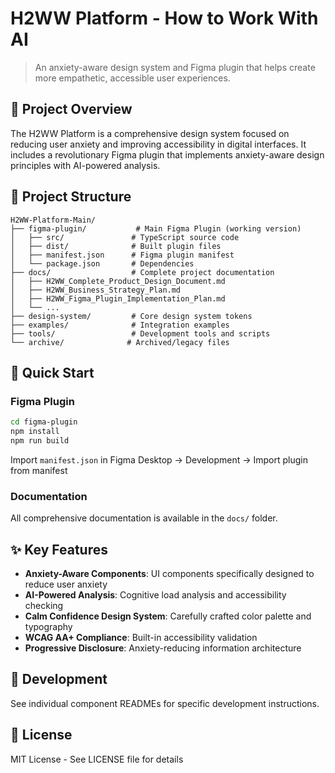 # H2WW Platform - How to Work With AI

> An anxiety-aware design system and Figma plugin that helps create more empathetic, accessible user experiences.

## 🎯 Project Overview

The H2WW Platform is a comprehensive design system focused on reducing user anxiety and improving accessibility in digital interfaces. It includes a revolutionary Figma plugin that implements anxiety-aware design principles with AI-powered analysis.

## 📁 Project Structure

```
H2WW-Platform-Main/
├── figma-plugin/           # Main Figma Plugin (working version)
│   ├── src/               # TypeScript source code
│   ├── dist/              # Built plugin files
│   ├── manifest.json      # Figma plugin manifest
│   └── package.json       # Dependencies
├── docs/                  # Complete project documentation
│   ├── H2WW_Complete_Product_Design_Document.md
│   ├── H2WW_Business_Strategy_Plan.md
│   ├── H2WW_Figma_Plugin_Implementation_Plan.md
│   └── ...
├── design-system/         # Core design system tokens
├── examples/              # Integration examples
├── tools/                 # Development tools and scripts
└── archive/              # Archived/legacy files
```

## 🚀 Quick Start

### Figma Plugin
```bash
cd figma-plugin
npm install
npm run build
```

Import `manifest.json` in Figma Desktop → Development → Import plugin from manifest

### Documentation
All comprehensive documentation is available in the `docs/` folder.

## ✨ Key Features

- **Anxiety-Aware Components**: UI components specifically designed to reduce user anxiety
- **AI-Powered Analysis**: Cognitive load analysis and accessibility checking
- **Calm Confidence Design System**: Carefully crafted color palette and typography
- **WCAG AA+ Compliance**: Built-in accessibility validation
- **Progressive Disclosure**: Anxiety-reducing information architecture

## 🔧 Development

See individual component READMEs for specific development instructions.

## 📄 License

MIT License - See LICENSE file for details
